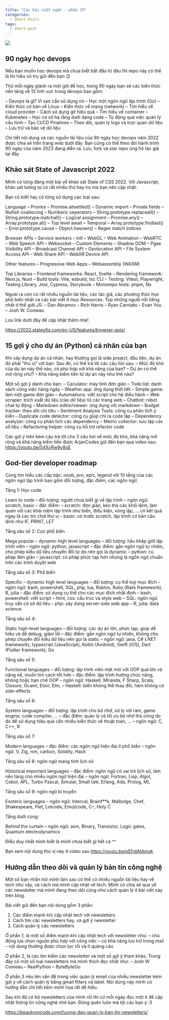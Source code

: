 ```yaml
---
title: "Các bài viết ngắn - phần 29"
categories:
  - Short Posts
tags:
  - short-post
---
```

![](https://i0.wp.com/beautyoncode.com/wp-content/uploads/2023/03/29.png)

## 90 ngày học devops
Nếu bạn muốn học devops mà chưa biết bắt đầu từ đâu thì repo này có thể là tín hiệu vũ trụ gửi đến bạn 😉

Thử mỗi ngày giành ra một giờ để học, trong 90 ngày bạn sẽ các kiến thức nền tảng về 13 lĩnh vực trong devops bao gồm:

– Devops là gì? Vì sao cần sử dụng nó
– Học một ngôn ngữ lập trình (Go)
– Kiến thức cơ bản về Linux
– Kiến thức về mạng (network)
– Tìm hiểu về cloud provider
– Cách sử dụng git hiệu quả
– Tìm hiểu về container
– Kubenetes
– Học cơ sở hạ tầng dưới dạng code
– Tự động quá việc quản lý cấu hình
– Tạo CI/CD Pinelines
– Theo dõi, quản lý logs và trực quan dữ liệu
– Lưu trữ và bảo vệ dữ liệu

Chi tiết nội dung và các nguồn tài liệu của 90 ngày học devops năm 2022 được chia sẻ trên trang web dưới đây.
Bạn cũng có thể theo dõi hành trình 90 ngày của năm 2023 đang diễn ra.
Lưu, fork và star repo ủng hộ tác giả tại đây

## Khảo sát State of Javascript 2022
Mình có từng đăng một bài về khảo sát State of CSS 2022. Với Javascript, khảo sát tương tự có rất nhiều thứ hay ho mà bạn nên cập nhật.

Bạn có biết hay có từng sử dụng các loại sau:

Language
– Proxies
– Promise.allsettled()
– Dynamic import
– Private fields
– Nullish coalescing
– Numberic seperators
– String.prototype.replaceall()
– String.prototype.matchall()
– Logical assignment
– Promise.any()
– Array.prototype.at()
– Top level await
– Temporal
– Array.prototype.findlast()
– Error.prototype.cause
– Object.hasown()
– Regex match indices

Browser APIs
– Service workers
– Intl
– WebGL
– Web Animation
– WebRTC
– Web Speech API
– Websocket
– Custom Elements
– Shadow DOM
– Pgae Visibility API
– Broadcast Channel API
– Geolocation API
– File System Access API
– Web Share API
– WebXR Device API

Other features
– Progressive Web Apps
– Webassembly (WASM)

Top Libraries
– Frontend frameworks: React, Svelte
– Rendering framework: Next.js, Nuxt
– Build tools: Vite, esbuild, tsc CLI
– Testing: Vitest, Playwright, Testing Library, Jest, Cypress, Storybook
– Monorepo tools: pnpm, Nx

Ngoài ra còn có rất nhiều nguồn tài liệu, các tác giả, các phương thức học phổ biến nhất và các bài viết ở mục Resources.
Top những người nổi tiếng nhất ở thế giới JS:
– Dan Abramov
– Rich Harris
– Ryan Carniato
– Evan You
– Josh W. Comeau

Lưu link dưới đây để cập nhật thêm nhé!

https://2022.stateofjs.com/en-US/features/browser-apis/ 

## 15 gợi ý cho dự án (Python) cá nhân của bạn
Khi xây dựng dự án cá nhân, hay thường gọi là side project, đầu tiên, dự án đó phải “thú vị” với bạn. Sau đó, có thể trả lời các câu hỏi sau:
– Mức độ khó của dự án này thế nào, có phù hợp với khả năng của bạn?
– Dự án có thể mở rộng chứ?
– Khả năng kiếm tiền từ dự án này như thế nào?

Một số gợi ý dành cho bạn:
– Caculator: máy tính đơn giản
– Todo list: danh sách công việc hàng ngày
– Weather app: ứng dụng thời tiết
– Simple game: làm một game đơn giản
– Automations: viết script cho hệ điều hành
– Web scraper: trích xuất dữ liệu (cào dữ liệu) từ các trang web
– Chatbot: robot chat tự động
– Markdown editor/viewer: ứng dụng với markdown
– Budget tracker: theo dõi chi tiêu
– Sentiment Analysis Tools: công cụ phân tích ý kiến
– Duplicate code detector: công cụ giúp chỉ ra code lặp
– Dependency analyzer: công cụ phân tích các dependency
– Metric collector: sưu tập các số liệu
– Refactoring helper: công cụ hỗ trợ refactor code

Các gợi ý trên kèm câu trả lời cho 3 câu hỏi về mức độ khó, khả năng mở rộng và khả năng kiếm tiền được ArjanCodes gửi đến bạn qua video sau:
https://youtu.be/54XyRw9y8oE


## God-tier developer roadmap
Cùng tìm hiểu các cấp bậc: noob, pro, epic, legend với 10 tầng của các ngôn ngữ lập trình bao gồm đối tượng, đặc điểm, các ngôn ngữ.

Tầng 1: Học code

Learn to code
– đối tượng: người chưa biết gì về lập trình
– ngôn ngữ: scratch, basic
– đặc điểm:
– scratch: đơn giản, kéo thả các khối lệnh, làm quen với các khái niệm lập trình như biến, điều kiện, vòng lặp, … có kết quả ngay là các trò chơi thú vị
– basic: có trước scratch, lập trình cơ bản câu lệnh như IF, PRINT, LET

Tầng sâu số 2: Cực phổ biến

Mega popular – dynamic high level languages
– đối tượng: hầu khắp giới lập trình viên
– ngôn ngữ: python, javascript
– đặc điểm: gần ngôn ngữ tự nhiên, cho phép kiểu dữ liệu chuyển đổi tự do nên gọi là dynamic
– python: cú pháp đơn giản
– javascript: cú pháp phức tạp hơn nhưng là ngôn ngữ chuẩn trên các trình duyệt web

Tầng sâu số 3: Phổ biến


Specific – dynamic high level languages
– đối tượng: cụ thể tuỳ mục đích
– ngôn ngữ: bash, powershell, SQL, php, lua, Roblox, Ruby (Rails framework), R, julia
– đặc điểm: sử dụng cụ thể cho các mục đích nhất định
– bash, powershell: viết script
– html, css: cấu trúc và style web
– SQL: ngôn ngữ truy vấn cơ sở dữ liệu
– php: xây dựng server-side web app
– R, julia: data science

Tầng sâu số 4:

Static high-level languages
– đối tượng: các dự án lớn, phức tạp, giúp dễ hiểu và dễ debug, giảm lỗi
– đặc điểm: gần ngôn ngữ tự nhiên, không cho phép chuyển đổi kiểu dữ liệu nên gọi là static
– ngôn ngữ: java, C# (.NET framework), typescript (JavaScript), Kotlin (Android), Swift (iOS), Dart (Flutter framework), Go

Tầng sâu số 5:

Functional languages
– đối tượng: lập trình viên mệt mỏi với OOP quá lớn và nặng nề, muốn tìm cách tốt hơn
– đặc điểm: lập trình hướng chức năng, không hoặc hạn chế OOP
– ngôn ngữ: Haskell, Miranda, F Sharp, Scala, Closure, Ocaml, Elixir, Elm,
– Haskell: biến không thể thay đổi, hàm không có side-effects

Tầng sâu số 6:

System languages
– đối tượng: lập trình cho bộ nhớ, xử lý với ram, game engine, code compiler, …
– đặc điểm: quản lý và tối ưu bộ nhớ thủ công do đó để sử dụng hiệu quả cần nhiều kiến thức về thuật toán, …
– ngôn ngữ: C, C++, R

Tầng sâu số 7:

Modern languages
– đặc điểm: các ngôn ngữ hiện đại ít phổ biến
– ngôn ngữ: V, Zig, nim, carbon, Solidity, Hack

Tầng sâu số 8: ngôn ngữ mang tính lịch sử

Historical important languages
– đặc điểm: ngôn ngữ có vai trò lịch sử, làm nền tảng cho nhiều ngôn ngữ hiện đại
– ngôn ngữ: Fortran, Lisp, Algol, Cobol, APL, Turbo Pascal, Simular, Small talk, Erlang, Ada, Prolog, ML

Tầng sâu số 9: ngôn ngữ bí truyền

Esoteric languages
– ngôn ngữ: Intercal, Brainf**k, Malbolge, Chef, Shakespeare, Piet, Lolcode, Emojicode, C–, Holy C

Tầng dưới cùng:

Behind the curtain
– ngôn ngữ: asm, Binary, Transistor, Logic gates, Quantum electrodynamics

Điều duy nhất mình biết là mình chưa biết gì hết cả ^^

Bạn xem nội dung thú vị này ở video sau
https://youtu.be/pEfrdAtAmqk


## Hướng dẫn theo dõi và quản lý bản tin công nghệ
Một số bạn nhắn hỏi mình làm sao có thể có nhiều nguồn tài liệu hay về tech như vậy, và cách mà mình cập nhật về tech. Mình có chia sẻ qua về các newsletter mà mình đang theo dõi cũng như cách quản lý ở bài viết này trên blog.

Bài viết gửi đến bạn nội dung gồm 3 phần:
1. Các điểm mạnh khi cập nhật tech với newsletters
2. Cách tìm các newsletters hay, và gợi ý newsletter
3. Cách quản lý các newsletters 

Ở phần 1, là một số điểm mạnh khi cập nhật tech với newsletter như:
– chủ động lựa chọn nguồn phù hợp với công việc
– có khả năng lưu trữ trong mail
– nội dung thường được chọn lọc rồi và ít quảng cáo

Ở phần 2, là các tìm kiếm các newsletter và một số gợi ý tham khảo.
Trong đây có một số loại newsletters mà mình thích đọc nhất như:
– Josh W Comeau
– RealPython
– ByteByteGo

Ở phần 3 nêu lên vấn đề trong việc quản lý email của nhiều newsletter kèm gợi ý về cách quản lý bằng gmail filters và label.
Nội dung này mình có hướng dẫn chi tiết kèm minh họa rất dễ hiểu.

Sau khi đã có bộ newsletters của mình rồi thì cứ mỗi ngày đọc một ít để cập nhật thông tin công nghệ nhé bạn. Đừng quên luôn mà tội các bạn ý :3

https://beautyoncode.com/huong-dan-quan-ly-ban-tin-newsletters/
